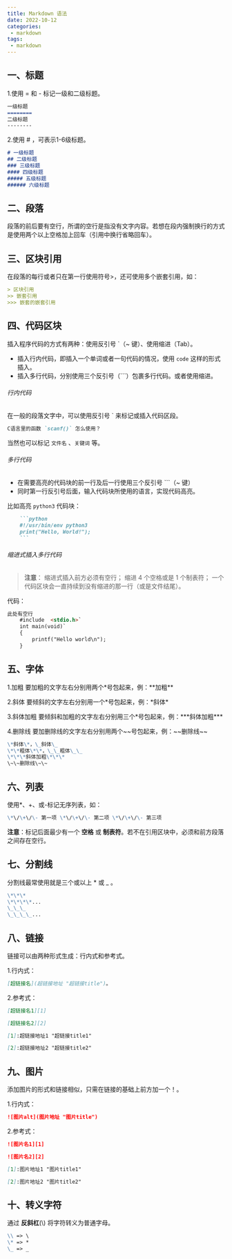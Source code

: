 ```yaml
---
title: Markdown 语法
date: 2022-10-12
categories:
 - markdown
tags:
 - markdown
---
```


## 一、标题

1.使用 = 和 - 标记一级和二级标题。

```markdown
一级标题
========
二级标题
--------
```

2.使用 # ，可表示1-6级标题。

```markdown
# 一级标题
## 二级标题
### 三级标题
#### 四级标题
##### 五级标题
###### 六级标题
```

## 二、段落

段落的前后要有空行，所谓的空行是指没有文字内容。若想在段内强制换行的方式是使用两个以上空格加上回车（引用中换行省略回车）。

## 三、区块引用

在段落的每行或者只在第一行使用符号>，还可使用多个嵌套引用，如：

```markdown
> 区块引用
>> 嵌套引用
>>> 嵌套的嵌套引用
```

## 四、代码区块

插入程序代码的方式有两种：使用反引号 `（~ 键）、使用缩进（Tab）。

- 插入行内代码，即插入一个单词或者一句代码的情况，使用 `code` 这样的形式插入。
- 插入多行代码，分别使用三个反引号（```）包裹多行代码。或者使用缩进。

###### 行内代码

在一般的段落文字中，可以使用反引号 ` 来标记或插入代码区段。

```markdown
C语言里的函数 `scanf()` 怎么使用？
```

当然也可以标记 `文件名` 、`关键词` 等。

###### 多行代码

- 在需要高亮的代码块的前一行及后一行使用三个反引号 ```（~ 键）
- 同时第一行反引号后面，输入代码块所使用的语言，实现代码高亮。

比如高亮 `python3` 代码块：

~~~markdown
    ```python
    #!/usr/bin/env python3
    print("Hello, World!");
    ```
~~~

###### 缩进式插入多行代码

> **注意**：
>  缩进式插入前方必须有空行；
>  缩进 4 个空格或是 1 个制表符；
>  一个代码区块会一直持续到没有缩进的那一行（或是文件结尾）。

代码：

```markdown
此处有空行
    #include  <stdio.h>`
    int main(void)`
    {
        printf("Hello world\n");
    }
```

## 五、字体

1.加粗 要加粗的文字左右分别用两个\*号包起来，例：\*\*加粗\*\*

2.斜体 要倾斜的文字左右分别用一个\*号包起来，例：\*斜体\*

3.斜体加粗 要倾斜和加粗的文字左右分别用三个\*号包起来，例：\*\*\*斜体加粗\*\*\*

4.删除线 要加删除线的文字左右分别用两个\~\~号包起来，例：\~\~删除线\~\~


```markdown
\*斜体\*，\_斜体\_
\*\*粗体\*\*，\_\_粗体\_\_
\*\*\*斜体加粗\*\*\*
\~\~删除线\~\~
```

## 六、列表

使用*、+、或-标记无序列表，如：

```markdown
\*\/\+\/\- 第一项 \*\/\+\/\- 第二项 \*\/\+\/\- 第三项
```

**注意**：标记后面最少有一个 **空格** 或 **制表符**。若不在引用区块中，必须和前方段落之间存在空行。

## 七、分割线

分割线最常使用就是三个或以上 * 或 _ 。

```markdown
\*\*\*
\*\*\*\*...
\_\_\_
\_\_\_\_...
```

## 八、链接

链接可以由两种形式生成：行内式和参考式。

1.行内式：

```markdown
[超链接名](超链接地址 "超链接title")。
```

2.参考式：

```markdown
[超链接名1][1]

[超链接名2][2]

[1]:超链接地址1 "超链接title1"

[2]:超链接地址2 "超链接title2"
```

## 九、图片

添加图片的形式和链接相似，只需在链接的基础上前方加一个！。

1.行内式：

```markdown
![图片alt](图片地址 "图片title")
```

2.参考式：

```markdown
![图片名1][1]

![图片名2][2]

[1]:图片地址1 "图片title1"

[2]:图片地址2 "图片title2"
```

## 十、转义字符

通过 **反斜杠**(\\) 将字符转义为普通字母。

```markdown
\\ => \
\* => *
\_ => _
```
